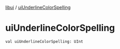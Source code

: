 [libui](README.md) / [uiUnderlineColorSpelling](ui-underline-color-spelling.md)

# uiUnderlineColorSpelling

`val uiUnderlineColorSpelling: UInt`